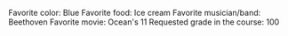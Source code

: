Favorite color: Blue
Favorite food: Ice cream
Favorite musician/band: Beethoven
Favorite movie: Ocean's 11
Requested grade in the course: 100
